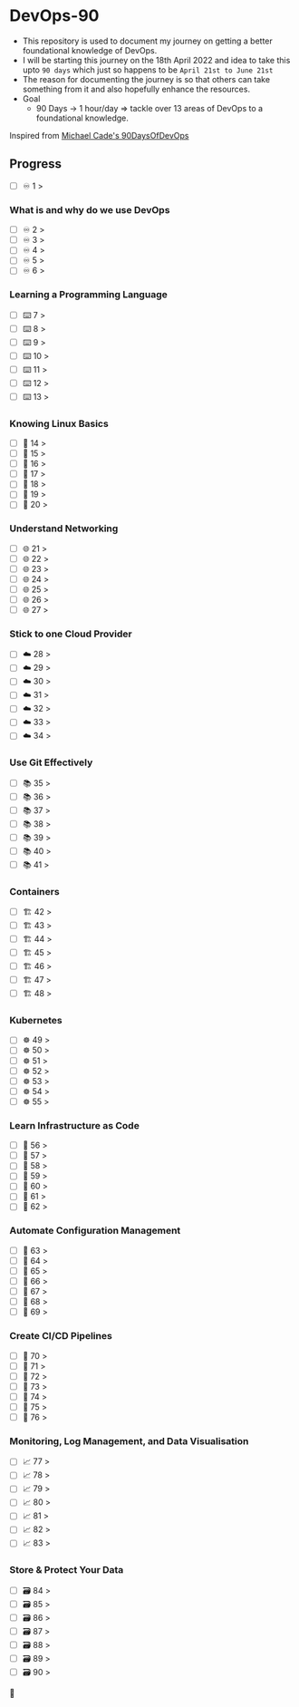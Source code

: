 # DevOps-90

- This repository is used to document my journey on getting a better foundational knowledge of DevOps. 
- I will be starting this journey on the 18th April 2022 and idea to take this upto `90 days` which just so happens to be `April 21st to June 21st` 
- The reason for documenting the journey is so that others can take something from it and also hopefully enhance the resources. 
- Goal
    - 90 Days -> 1 hour/day => tackle over 13 areas of DevOps to a foundational knowledge. 

Inspired from [Michael Cade's 90DaysOfDevOps](https://github.com/MichaelCade/90DaysOfDevOps) 

## Progress 

- [ ] ♾️ 1 > 

### What is and why do we use DevOps

- [ ] ♾️ 2 > 
- [ ] ♾️ 3 > 
- [ ] ♾️ 4 > 
- [ ] ♾️ 5 > 
- [ ] ♾️ 6 > 

### Learning a Programming Language

- [ ] ⌨️ 7 > 
- [ ] ⌨️ 8 > 
- [ ] ⌨️ 9 > 
- [ ] ⌨️ 10 > 
- [ ] ⌨️ 11 > 
- [ ] ⌨️ 12 > 
- [ ] ⌨️ 13 > 

### Knowing Linux Basics

- [ ] 🐧 14 > 
- [ ] 🐧 15 > 
- [ ] 🐧 16 > 
- [ ] 🐧 17 > 
- [ ] 🐧 18 > 
- [ ] 🐧 19 > 
- [ ] 🐧 20 > 

### Understand Networking

- [ ] 🌐 21 >
- [ ] 🌐 22 >
- [ ] 🌐 23 >
- [ ] 🌐 24 >
- [ ] 🌐 25 >
- [ ] 🌐 26 >
- [ ] 🌐 27 > 

### Stick to one Cloud Provider

- [ ] ☁️ 28 > 
- [ ] ☁️ 29 > 
- [ ] ☁️ 30 > 
- [ ] ☁️ 31 > 
- [ ] ☁️ 32 > 
- [ ] ☁️ 33 > 
- [ ] ☁️ 34 > 

### Use Git Effectively

- [ ] 📚 35 > 
- [ ] 📚 36 > 
- [ ] 📚 37 > 
- [ ] 📚 38 > 
- [ ] 📚 39 > 
- [ ] 📚 40 > 
- [ ] 📚 41 > 

### Containers 

- [ ] 🏗️ 42 > 
- [ ] 🏗️ 43 > 
- [ ] 🏗️ 44 > 
- [ ] 🏗️ 45 > 
- [ ] 🏗️ 46 > 
- [ ] 🏗️ 47 > 
- [ ] 🏗️ 48 > 

### Kubernetes

- [ ] ☸ 49 > 
- [ ] ☸ 50 > 
- [ ] ☸ 51 > 
- [ ] ☸ 52 > 
- [ ] ☸ 53 > 
- [ ] ☸ 54 > 
- [ ] ☸ 55 > 

### Learn Infrastructure as Code

- [ ] 🤖 56 > 
- [ ] 🤖 57 > 
- [ ] 🤖 58 > 
- [ ] 🤖 59 > 
- [ ] 🤖 60 > 
- [ ] 🤖 61 > 
- [ ] 🤖 62 > 

### Automate Configuration Management

- [ ] 📜 63 > 
- [ ] 📜 64 > 
- [ ] 📜 65 > 
- [ ] 📜 66 > 
- [ ] 📜 67 > 
- [ ] 📜 68 > 
- [ ] 📜 69 > 

### Create CI/CD Pipelines 

- [ ] 🔄 70 > 
- [ ] 🔄 71 >
- [ ] 🔄 72 > 
- [ ] 🔄 73 > 
- [ ] 🔄 74 > 
- [ ] 🔄 75 > 
- [ ] 🔄 76 > 

### Monitoring, Log Management, and Data Visualisation

- [ ] 📈 77 > 
- [ ] 📈 78 > 
- [ ] 📈 79 > 
- [ ] 📈 80 > 
- [ ] 📈 81 > 
- [ ] 📈 82 > 
- [ ] 📈 83 > 

### Store & Protect Your Data

- [ ] 🗃️ 84 > 
- [ ] 🗃️ 85 > 
- [ ] 🗃️ 86 > 
- [ ] 🗃️ 87 >
- [ ] 🗃️ 88 > 
- [ ] 🗃️ 89 > 
- [ ] 🗃️ 90 > 

🚧
